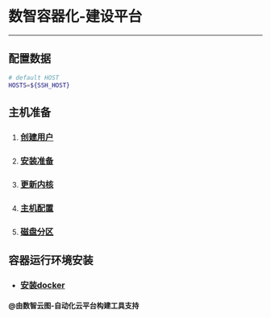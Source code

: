 # 数智容器化-建设平台

---

## 配置数据

```bash
# default HOST 
HOSTS=${SSH_HOST}
```

## 主机准备

1. ### [创建用户](../mop/deploy/createUser.md)
2. ### [安装准备](../mop/deploy/prepareHostInstall.md)
3. ### [更新内核](../mop/deploy/updateKernal.md)
4. ### [主机配置](../mop/deploy/configHost.md)
5. ### [磁盘分区](../mop/deploy/diskOperation.md)

## 容器运行环境安装

- ### [安装docker](../mop/deploy/installDocker.md)

#### @由数智云图-自动化云平台构建工具支持